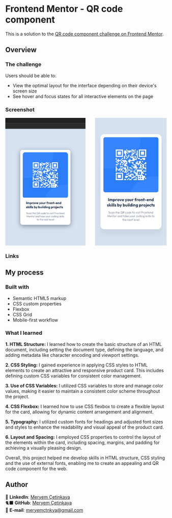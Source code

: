 # Frontend Mentor - QR code component

This is a solution to the [QR code component challenge on Frontend Mentor](https://www.frontendmentor.io/challenges/qr-code-component-iux_sIO_H).

## Overview

### The challenge

Users should be able to:

- View the optimal layout for the interface depending on their device's screen size
- See hover and focus states for all interactive elements on the page

### Screenshot

<div class="resim-container">
  <img id="desktop" src="assets/screenshot.png" alt="QR code component screenshot" height= "400" >
  <img id="mobile" src="design/mobile-design.jpg" alt="QR code component mobile" height= "400">
</div>

<style>
.resim-container {
  display: flex; 
  gap: 30px;
}

.resim-container #desktop {
  width: 50%; 
  object-fit: cover; 
}
.resim-container #mobile {
  width: 50%; 
  object-fit:contain;
}
</style>

### Links

<!-- - Live Site URL: [Add live site URL here](https://your-live-site-url.com) -->

## My process

### Built with

- Semantic HTML5 markup
- CSS custom properties
- Flexbox
- CSS Grid
- Mobile-first workflow

### What I learned

**1. HTML Structure:** I learned how to create the basic structure of an HTML document, including setting the document type, defining the language, and adding metadata like character encoding and viewport settings.

**2. CSS Styling:** I gained experience in applying CSS styles to HTML elements to create an attractive and responsive product card. This includes defining custom CSS variables for consistent color management.

**3. Use of CSS Variables:** I utilized CSS variables to store and manage color values, making it easier to maintain a consistent color scheme throughout the project.

**4. CSS Flexbox:** I learned how to use CSS flexbox to create a flexible layout for the card, allowing for dynamic content arrangement and alignment.

**5. Typography:** I utilized custom fonts for headings and adjusted font sizes and styles to enhance the readability and visual appeal of the product card.

**6. Layout and Spacing:** I employed CSS properties to control the layout of the elements within the card, including spacing, margins, and padding for achieving a visually pleasing design.

Overall, this project helped me develop skills in HTML structure, CSS styling and the use of external fonts, enabling me to create an appealing and QR code component for the web.

## Author

💼 **LinkedIn**: <a title="Meryem Çetinkaya | LinkedIn" href="https://www.linkedin.com/in/meryem-cetinkaya/" target="_blank">Meryem Çetinkaya</a><br/>
🐈‍⬛ **GitHub**: <a title="Meryem Çetinkaya | GitHub" href="https://github.com/meryemctnky" target="_blank">Meryem Çetinkaya</a><br/>
📩 **E-mail**: <a title="meryemctnkya@gmail.com" href="mailto:meryemctnkya@gmail.com" target="_blank">meryemctnkya@gmail.com</a><br/><br/>
